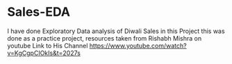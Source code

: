 # Sales-EDA

I have done Exploratory Data analysis of Diwali Sales in this Project
this was done as a practice project, resources taken from Rishabh Mishra on youtube
Link to His Channel https://www.youtube.com/watch?v=KgCgpCIOkIs&t=2027s
